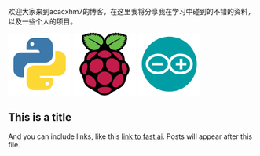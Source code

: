 欢迎大家来到acacxhm7的博客，在这里我将分享我在学习中碰到的不错的资料，以及一些个人的项目。

![python](https://raw.githubusercontent.com/acacxhm7/pictureHub/master/python.png)
![RaspberryPi](https://raw.githubusercontent.com/acacxhm7/pictureHub/master/raspberrypi.png)
![arduino](https://raw.githubusercontent.com/acacxhm7/pictureHub/master/arduino.png)

## This is a title

And you can include links, like this [link to fast.ai](https://www.fast.ai). Posts will appear after this file. 
